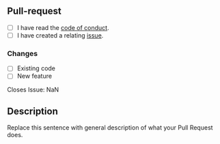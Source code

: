 [code_of_conduct]: https://github.com/Programming-Org/Programming/blob/master/.github/CODE_OF_CONDUCT.md
[new_issue]: https://github.com/Programming-Org/Programming/issues/new/choose

## Pull-request

- [ ] I have read the [code of conduct][code_of_conduct].
- [ ] I have created a relating [issue][new_issue].

### Changes

- [ ] Existing code
- [ ] New feature

<!--
While an issue isn't required, this is preferred for most changes.
It helps make it maintainable for us, and will save you from possibly recoding everything :p
If there's no relating issue, keep it NaN
-->

Closes Issue: NaN

## Description

Replace this sentence with general description of what your Pull Request does.
